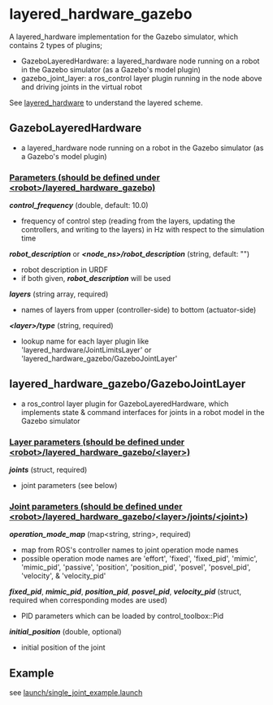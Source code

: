 # layered_hardware_gazebo
A layered_hardware implementation for the Gazebo simulator, which contains 2 types of plugins;

* GazeboLayeredHardware: a layered_hardware node running on a robot in the Gazebo simulator (as a Gazebo's model plugin)
* gazebo_joint_layer: a ros_control layer plugin running in the node above and driving joints in the virtual robot

See [layered_hardware](https://github.com/yoshito-n-students/layered_hardware) to understand the layered scheme.

## GazeboLayeredHardware
* a layered_hardware node running on a robot in the Gazebo simulator (as a Gazebo's model plugin)

### <u>Parameters (should be defined under <robot\>/layered_hardware_gazebo)</u>
___control_frequency___ (double, default: 10.0)
* frequency of control step (reading from the layers, updating the controllers, and writing to the layers) in Hz with respect to the simulation time

___robot_description___ or ___<node_ns\>/robot_description___ (string, default: "")
* robot description in URDF
* if both given, ___robot_description___ will be used

___layers___ (string array, required)
* names of layers from upper (controller-side) to bottom (actuator-side)

___<layer\>/type___ (string, required)
* lookup name for each layer plugin like 'layered_hardware/JointLimitsLayer' or 'layered_hardware_gazebo/GazeboJointLayer'

## layered_hardware_gazebo/GazeboJointLayer
* a ros_control layer plugin for GazeboLayeredHardware, which implements state & command interfaces for joints in a robot model in the Gazebo simulator

### <u>Layer parameters (should be defined under <robot\>/layered_hardware_gazebo/<layer\>)</u>
___joints___ (struct, required)
* joint parameters (see below)

### <u>Joint parameters (should be defined under <robot\>/layered_hardware_gazebo/<layer\>/joints/<joint\>)</u>
___operation_mode_map___ (map<string, string>, required)
* map from ROS's controller names to joint operation mode names
* possible operation mode names are 'effort', 'fixed', 'fixed_pid', 'mimic', 'mimic_pid', 'passive', 'position', 'position_pid', 'posvel', 'posvel_pid', 'velocity', & 'velocity_pid'

___fixed_pid___, ___mimic_pid___, ___position_pid___, ___posvel_pid___, ___velocity_pid___ (struct, required when corresponding modes are used)
* PID parameters which can be loaded by control_toolbox::Pid

___initial_position___ (double, optional)
* initial position of the joint

## Example
see [launch/single_joint_example.launch](launch/single_joint_example.launch)